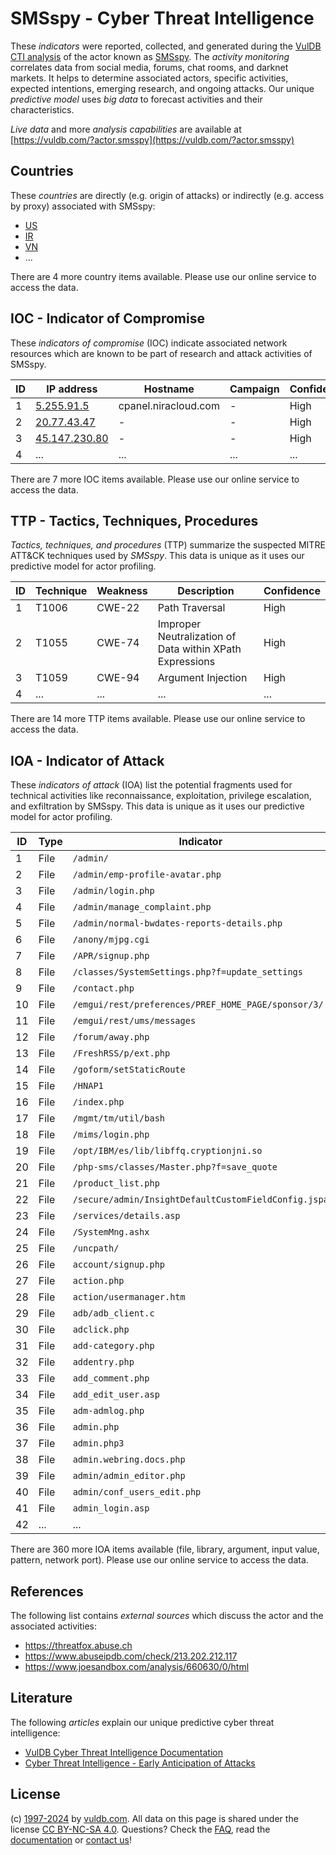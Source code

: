 # SMSspy - Cyber Threat Intelligence

These _indicators_ were reported, collected, and generated during the [VulDB CTI analysis](https://vuldb.com/?kb.cti) of the actor known as [SMSspy](https://vuldb.com/?actor.smsspy). The _activity monitoring_ correlates data from social media, forums, chat rooms, and darknet markets. It helps to determine associated actors, specific activities, expected intentions, emerging research, and ongoing attacks. Our unique _predictive model_ uses _big data_ to forecast activities and their characteristics.

_Live data_ and more _analysis capabilities_ are available at [https://vuldb.com/?actor.smsspy](https://vuldb.com/?actor.smsspy)

## Countries

These _countries_ are directly (e.g. origin of attacks) or indirectly (e.g. access by proxy) associated with SMSspy:

* [US](https://vuldb.com/?country.us)
* [IR](https://vuldb.com/?country.ir)
* [VN](https://vuldb.com/?country.vn)
* ...

There are 4 more country items available. Please use our online service to access the data.

## IOC - Indicator of Compromise

These _indicators of compromise_ (IOC) indicate associated network resources which are known to be part of research and attack activities of SMSspy.

ID | IP address | Hostname | Campaign | Confidence
-- | ---------- | -------- | -------- | ----------
1 | [5.255.91.5](https://vuldb.com/?ip.5.255.91.5) | cpanel.niracloud.com | - | High
2 | [20.77.43.47](https://vuldb.com/?ip.20.77.43.47) | - | - | High
3 | [45.147.230.80](https://vuldb.com/?ip.45.147.230.80) | - | - | High
4 | ... | ... | ... | ...

There are 7 more IOC items available. Please use our online service to access the data.

## TTP - Tactics, Techniques, Procedures

_Tactics, techniques, and procedures_ (TTP) summarize the suspected MITRE ATT&CK techniques used by _SMSspy_. This data is unique as it uses our predictive model for actor profiling.

ID | Technique | Weakness | Description | Confidence
-- | --------- | -------- | ----------- | ----------
1 | T1006 | CWE-22 | Path Traversal | High
2 | T1055 | CWE-74 | Improper Neutralization of Data within XPath Expressions | High
3 | T1059 | CWE-94 | Argument Injection | High
4 | ... | ... | ... | ...

There are 14 more TTP items available. Please use our online service to access the data.

## IOA - Indicator of Attack

These _indicators of attack_ (IOA) list the potential fragments used for technical activities like reconnaissance, exploitation, privilege escalation, and exfiltration by SMSspy. This data is unique as it uses our predictive model for actor profiling.

ID | Type | Indicator | Confidence
-- | ---- | --------- | ----------
1 | File | `/admin/` | Low
2 | File | `/admin/emp-profile-avatar.php` | High
3 | File | `/admin/login.php` | High
4 | File | `/admin/manage_complaint.php` | High
5 | File | `/admin/normal-bwdates-reports-details.php` | High
6 | File | `/anony/mjpg.cgi` | High
7 | File | `/APR/signup.php` | High
8 | File | `/classes/SystemSettings.php?f=update_settings` | High
9 | File | `/contact.php` | Medium
10 | File | `/emgui/rest/preferences/PREF_HOME_PAGE/sponsor/3/` | High
11 | File | `/emgui/rest/ums/messages` | High
12 | File | `/forum/away.php` | High
13 | File | `/FreshRSS/p/ext.php` | High
14 | File | `/goform/setStaticRoute` | High
15 | File | `/HNAP1` | Low
16 | File | `/index.php` | Medium
17 | File | `/mgmt/tm/util/bash` | High
18 | File | `/mims/login.php` | High
19 | File | `/opt/IBM/es/lib/libffq.cryptionjni.so` | High
20 | File | `/php-sms/classes/Master.php?f=save_quote` | High
21 | File | `/product_list.php` | High
22 | File | `/secure/admin/InsightDefaultCustomFieldConfig.jspa` | High
23 | File | `/services/details.asp` | High
24 | File | `/SystemMng.ashx` | High
25 | File | `/uncpath/` | Medium
26 | File | `account/signup.php` | High
27 | File | `action.php` | Medium
28 | File | `action/usermanager.htm` | High
29 | File | `adb/adb_client.c` | High
30 | File | `adclick.php` | Medium
31 | File | `add-category.php` | High
32 | File | `addentry.php` | Medium
33 | File | `add_comment.php` | High
34 | File | `add_edit_user.asp` | High
35 | File | `adm-admlog.php` | High
36 | File | `admin.php` | Medium
37 | File | `admin.php3` | Medium
38 | File | `admin.webring.docs.php` | High
39 | File | `admin/admin_editor.php` | High
40 | File | `admin/conf_users_edit.php` | High
41 | File | `admin_login.asp` | High
42 | ... | ... | ...

There are 360 more IOA items available (file, library, argument, input value, pattern, network port). Please use our online service to access the data.

## References

The following list contains _external sources_ which discuss the actor and the associated activities:

* https://threatfox.abuse.ch
* https://www.abuseipdb.com/check/213.202.212.117
* https://www.joesandbox.com/analysis/660630/0/html

## Literature

The following _articles_ explain our unique predictive cyber threat intelligence:

* [VulDB Cyber Threat Intelligence Documentation](https://vuldb.com/?kb.cti)
* [Cyber Threat Intelligence - Early Anticipation of Attacks](https://www.scip.ch/en/?labs.20201022)

## License

(c) [1997-2024](https://vuldb.com/?kb.changelog) by [vuldb.com](https://vuldb.com/?kb.about). All data on this page is shared under the license [CC BY-NC-SA 4.0](https://creativecommons.org/licenses/by-nc-sa/4.0/). Questions? Check the [FAQ](https://vuldb.com/?kb.faq), read the [documentation](https://vuldb.com/?kb) or [contact us](https://vuldb.com/?contact)!
